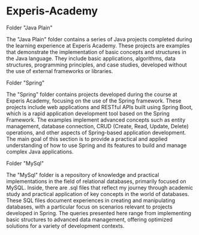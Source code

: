 # Experis-Academy

Folder "Java Plain"

The "Java Plain" folder contains a series of Java projects completed during the learning experience at Experis Academy. These projects are examples that demonstrate the implementation of basic concepts and structures in the Java language. They include basic applications, algorithms, data structures, programming principles, and case studies, developed without the use of external frameworks or libraries.

Folder "Spring"

The "Spring" folder contains projects developed during the course at Experis Academy, focusing on the use of the Spring framework. These projects include web applications and RESTful APIs built using Spring Boot, which is a rapid application development tool based on the Spring Framework. The examples implement advanced concepts such as entity management, database connection, CRUD (Create, Read, Update, Delete) operations, and other aspects of Spring-based application development. The main goal of this section is to provide a practical and applied understanding of how to use Spring and its features to build and manage complex Java applications.

Folder "MySql"

The "MySql" folder is a repository of knowledge and practical implementations in the field of relational databases, primarily focused on MySQL. Inside, there are .sql files that reflect my journey through academic study and practical application of key concepts in the world of databases. These SQL files document experiences in creating and manipulating databases, with a particular focus on scenarios relevant to projects developed in Spring. The queries presented here range from implementing basic structures to advanced data management, offering optimized solutions for a variety of development contexts.
